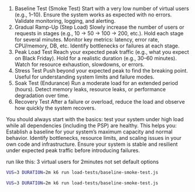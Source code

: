 1. Baseline Test (Smoke Test)
   Start with a very low number of virtual users (e.g., 1–10).
   Ensure the system works as expected with no errors.
   Validate monitoring, logging, and alerting.
2. Gradual Ramp-Up (Step Load)
   Slowly increase the number of users or requests in stages (e.g., 10 → 50 → 100 → 200, etc.).
   Hold each stage for several minutes.
   Monitor key metrics: latency, error rate, CPU/memory, DB, etc.
   Identify bottlenecks or failures at each stage.
3. Peak Load Test
   Reach your expected peak traffic (e.g., what you expect on Black Friday).
   Hold for a realistic duration (e.g., 30–60 minutes).
   Watch for resource exhaustion, slowdowns, or errors.
4. Stress Test
   Push beyond your expected peak to find the breaking point.
   Useful for understanding system limits and failure modes.
5. Soak Test (Endurance)
   Run a moderate load for an extended period (hours).
   Detect memory leaks, resource leaks, or performance degradation over time.
6. Recovery Test
   After a failure or overload, reduce the load and observe how quickly the system recovers.

You should always start with the basics: test your system under high load while all dependencies (including the PSP) are
healthy. This helps you:
Establish a baseline for your system’s maximum capacity and normal behavior.
Identify bottlenecks, resource limits, and scaling issues in your own code and infrastructure.
Ensure your system is stable and resilient under expected peak traffic before introducing failures.

run like this:
3 virtual users for 2minutes not set default options

```bash
VUS=3 DURATION=2m k6 run load-tests/baseline-smoke-test.js

VUS=3 DURATION=2m k6 run load-tests/baseline-smoke-test.js

```